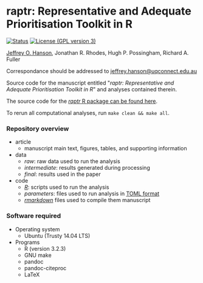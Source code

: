 raptr: Representative and Adequate Prioritisation Toolkit in R
==============================================================
[![Status](https://img.shields.io/badge/status-in%20prep-red.svg?style=flat-square)]()
[![License (GPL version 3)](https://img.shields.io/badge/license-GNU%20GPL%20version%203-brightgreen.svg?style=flat-square)](http://opensource.org/licenses/GPL-3.0)

[Jeffrey O. Hanson](www.jeffrey-hanson.com), Jonathan R. Rhodes, Hugh P. Possingham, Richard A. Fuller

Correspondance should be addressed to [jeffrey.hanson@uqconnect.edu.au](mailto:jeffrey.hanson@uqconnect.edu.au)

Source code for the manuscript entitled "_raptr: Representative and Adequate Prioritisation Toolkit in R_" and analyses contained therein. 

The source code for the [_raptr_ R package can be found here](www.github.com/jeffreyhanson/raptr).

To rerun all computational analyses, run `make clean && make all`.

### Repository overview

* article
	+ manuscript main text, figures, tables, and supporting information
* data
	+ _raw_: raw data used to run the analysis
	+ _intermediate_: results generated during processing
	+ _final_: results used in the paper
* code
	+ [_R_](www.r-project.org): scripts used to run the analysis 
	+ _parameters_: files used to run analysis in [TOML format](https://github.com/toml-lang/toml)
	+ [_rmarkdown_](wwww.rmarkdown.rstudio.com) files used to compile them manuscript

### Software required

* Operating system
	+ Ubuntu (Trusty 14.04 LTS)
* Programs
	+ R (version 3.2.3)
	+ GNU make
	+ pandoc
	+ pandoc-citeproc
	+ LaTeX
